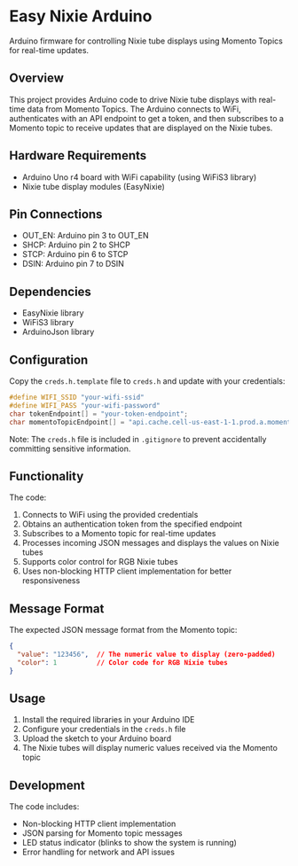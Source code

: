 # Easy Nixie Arduino

Arduino firmware for controlling Nixie tube displays using Momento Topics for real-time updates.

## Overview

This project provides Arduino code to drive Nixie tube displays with real-time data from Momento Topics. The Arduino connects to WiFi, authenticates with an API endpoint to get a token, and then subscribes to a Momento topic to receive updates that are displayed on the Nixie tubes.

## Hardware Requirements

- Arduino Uno r4 board with WiFi capability (using WiFiS3 library)
- Nixie tube display modules (EasyNixie)

## Pin Connections

- OUT_EN: Arduino pin 3 to OUT_EN
- SHCP: Arduino pin 2 to SHCP
- STCP: Arduino pin 6 to STCP
- DSIN: Arduino pin 7 to DSIN

## Dependencies

- EasyNixie library
- WiFiS3 library
- ArduinoJson library

## Configuration

Copy the `creds.h.template` file to `creds.h` and update with your credentials:

```cpp
#define WIFI_SSID "your-wifi-ssid"
#define WIFI_PASS "your-wifi-password"
char tokenEndpoint[] = "your-token-endpoint";
char momentoTopicEndpoint[] = "api.cache.cell-us-east-1-1.prod.a.momentohq.com";
```

Note: The `creds.h` file is included in `.gitignore` to prevent accidentally committing sensitive information.

## Functionality

The code:
1. Connects to WiFi using the provided credentials
2. Obtains an authentication token from the specified endpoint
3. Subscribes to a Momento topic for real-time updates
4. Processes incoming JSON messages and displays the values on Nixie tubes
5. Supports color control for RGB Nixie tubes
6. Uses non-blocking HTTP client implementation for better responsiveness

## Message Format

The expected JSON message format from the Momento topic:

```json
{
  "value": "123456",  // The numeric value to display (zero-padded)
  "color": 1          // Color code for RGB Nixie tubes
}
```

## Usage

1. Install the required libraries in your Arduino IDE
2. Configure your credentials in the `creds.h` file
3. Upload the sketch to your Arduino board
4. The Nixie tubes will display numeric values received via the Momento topic

## Development

The code includes:
- Non-blocking HTTP client implementation
- JSON parsing for Momento topic messages
- LED status indicator (blinks to show the system is running)
- Error handling for network and API issues